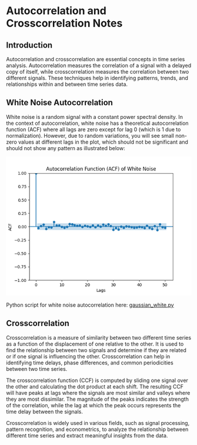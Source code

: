 
# Autocorrelation and Crosscorrelation Notes


## Introduction

Autocorrelation and crosscorrelation are essential concepts in time series analysis. Autocorrelation measures the correlation of a signal with a delayed copy of itself, while crosscorrelation measures the correlation between two different signals. These techniques help in identifying patterns, trends, and relationships within and between time series data.

## White Noise Autocorrelation

White noise is a random signal with a constant power spectral density. In the context of autocorrelation, white noise has a theoretical autocorrelation function (ACF) where all lags are zero except for lag 0 (which is 1 due to normalization). However, due to random variations, you will see small non-zero values at different lags in the plot, which should not be significant and should not show any pattern as illustrated below:

![White Noise Autocorrelation](./images/white_ACF.png)

Python script for white noise autocorrelation here: [gaussian_white.py](./gaussian_white.py)

## Crosscorrelation

Crosscorrelation is a measure of similarity between two different time series as a function of the displacement of one relative to the other. It is used to find the relationship between two signals and determine if they are related or if one signal is influencing the other. Crosscorrelation can help in identifying time delays, phase differences, and common periodicities between two time series.

The crosscorrelation function (CCF) is computed by sliding one signal over the other and calculating the dot product at each shift. The resulting CCF will have peaks at lags where the signals are most similar and valleys where they are most dissimilar. The magnitude of the peaks indicates the strength of the correlation, while the lag at which the peak occurs represents the time delay between the signals.

Crosscorrelation is widely used in various fields, such as signal processing, pattern recognition, and econometrics, to analyze the relationship between different time series and extract meaningful insights from the data.